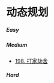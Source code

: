 # 动态规划

##### Easy

##### Medium
* [198. 打家劫舍](https://leetcode-cn.com/problems/house-robber/)
##### Hard

